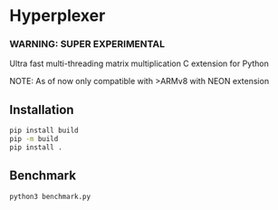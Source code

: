 # Hyperplexer

### **WARNING: SUPER EXPERIMENTAL**

Ultra fast multi-threading matrix multiplication C extension for Python

NOTE: As of now only compatible with >ARMv8 with NEON extension

## Installation

```bash
pip install build
pip -m build
pip install .
```

## Benchmark

```
python3 benchmark.py
```
